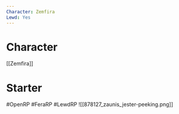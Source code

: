 ```yaml
---
Character: Zemfira
Lewd: Yes
---
```

# Character
[[Zemfira]]

# Starter


#OpenRP #FeraRP #LewdRP
![[878127_zaunis_jester-peeking.png]]